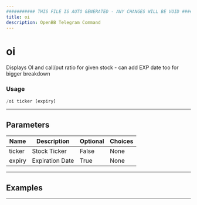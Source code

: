 ```yaml
---
########### THIS FILE IS AUTO GENERATED - ANY CHANGES WILL BE VOID ###########
title: oi
description: OpenBB Telegram Command
---
```


# oi

Displays OI and call/put ratio for given stock - can add EXP date too for bigger breakdown

### Usage

```python wordwrap
/oi ticker [expiry]
```

---

## Parameters

| Name | Description | Optional | Choices |
| ---- | ----------- | -------- | ------- |
| ticker | Stock Ticker | False | None |
| expiry | Expiration Date | True | None |


---

## Examples


---
